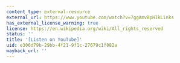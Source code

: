 ```yaml
---
content_type: external-resource
external_url: https://www.youtube.com/watch?v=7ggAmvBpHIkLinks
has_external_license_warning: true
license: https://en.wikipedia.org/wiki/All_rights_reserved
status: ''
title: '[Listen on YouTube]'
uid: e306d79b-29bb-4f21-9f1c-27679c1f882a
wayback_url: ''
---
```

